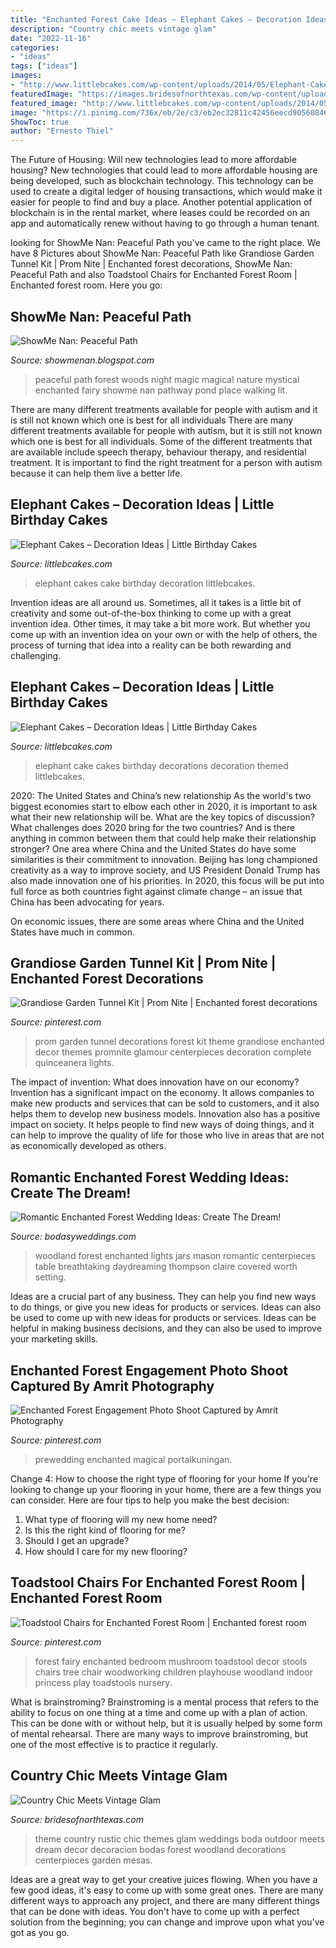 ```yaml
---
title: "Enchanted Forest Cake Ideas ~ Elephant Cakes – Decoration Ideas"
description: "Country chic meets vintage glam"
date: "2022-11-16"
categories:
- "ideas"
tags: ["ideas"]
images:
- "http://www.littlebcakes.com/wp-content/uploads/2014/05/Elephant-Cake-Decorations-950x1024.jpg"
featuredImage: "https://images.bridesofnorthtexas.com/wp-content/uploads/2015/12/31200716/Bella-Weddings_0.jpg"
featured_image: "http://www.littlebcakes.com/wp-content/uploads/2014/05/Elephant-Cake-Decorations-950x1024.jpg"
image: "https://i.pinimg.com/736x/eb/2e/c3/eb2ec32811c42456eecd90560846eac6.jpg"
ShowToc: true
author: "Ernesto Thiel"
---
```



The Future of Housing: Will new technologies lead to more affordable housing?
New technologies that could lead to more affordable housing are being developed, such as blockchain technology. This technology can be used to create a digital ledger of housing transactions, which would make it easier for people to find and buy a place. Another potential application of blockchain is in the rental market, where leases could be recorded on an app and automatically renew without having to go through a human tenant.

	

		
looking for ShowMe Nan: Peaceful Path you've came to the right place. We have 8 Pictures about ShowMe Nan: Peaceful Path like Grandiose Garden Tunnel Kit | Prom Nite | Enchanted forest decorations, ShowMe Nan: Peaceful Path and also Toadstool Chairs for Enchanted Forest Room | Enchanted forest room. Here you go:
		
    
## ShowMe Nan: Peaceful Path

<img loading=lazy src="http://3.bp.blogspot.com/-6RU4-L9xXdo/UnL8VOX4vUI/AAAAAAAAB40/3zQvIu09IxQ/s1600/peaceful+path.jpg" onerror="this.onerror=null;this.src='https://tse4.mm.bing.net/th?id=OIP.-JBDi70zLmHOISh_T3riZwHaKC&amp;pid=15.1';" alt="ShowMe Nan: Peaceful Path">

_Source: showmenan.blogspot.com_

>peaceful path forest woods night magic magical nature mystical enchanted fairy showme nan pathway pond place walking lit. 

	

There are many different treatments available for people with autism and it is still not known which one is best for all individuals
There are many different treatments available for people with autism, but it is still not known which one is best for all individuals. Some of the different treatments that are available include speech therapy, behaviour therapy, and residential treatment. It is important to find the right treatment for a person with autism because it can help them live a better life.

    
## Elephant Cakes – Decoration Ideas | Little Birthday Cakes

<img loading=lazy src="https://www.littlebcakes.com/wp-content/uploads/2014/05/Elephant-Cakes.jpg" onerror="this.onerror=null;this.src='https://tse1.mm.bing.net/th?id=OIP.zXKMhaA3aWfDy_zn19H5fgHaHo&amp;pid=15.1';" alt="Elephant Cakes – Decoration Ideas | Little Birthday Cakes">

_Source: littlebcakes.com_

>elephant cakes cake birthday decoration littlebcakes. 

	

Invention ideas are all around us. Sometimes, all it takes is a little bit of creativity and some out-of-the-box thinking to come up with a great invention idea. Other times, it may take a bit more work. But whether you come up with an invention idea on your own or with the help of others, the process of turning that idea into a reality can be both rewarding and challenging.

    
## Elephant Cakes – Decoration Ideas | Little Birthday Cakes

<img loading=lazy src="http://www.littlebcakes.com/wp-content/uploads/2014/05/Elephant-Cake-Decorations-950x1024.jpg" onerror="this.onerror=null;this.src='https://tse1.mm.bing.net/th?id=OIP.ODoI0OKnybM7nF46nsZnZgHaH-&amp;pid=15.1';" alt="Elephant Cakes – Decoration Ideas | Little Birthday Cakes">

_Source: littlebcakes.com_

>elephant cake cakes birthday decorations decoration themed littlebcakes. 

	

2020: The United States and China’s new relationship
As the world's two biggest economies start to elbow each other in 2020, it is important to ask what their new relationship will be. What are the key topics of discussion? What challenges does 2020 bring for the two countries? And is there anything in common between them that could help make their relationship stronger?
One area where China and the United States do have some similarities is their commitment to innovation. Beijing has long championed creativity as a way to improve society, and US President Donald Trump has also made innovation one of his priorities. In 2020, this focus will be put into full force as both countries fight against climate change – an issue that China has been advocating for years.

On economic issues, there are some areas where China and the United States have much in common.

    
## Grandiose Garden Tunnel Kit | Prom Nite | Enchanted Forest Decorations

<img loading=lazy src="https://i.pinimg.com/736x/eb/2e/c3/eb2ec32811c42456eecd90560846eac6.jpg" onerror="this.onerror=null;this.src='https://tse2.mm.bing.net/th?id=OIP.JVVSNODGaVQMzC2-fw4oHgHaHa&amp;pid=15.1';" alt="Grandiose Garden Tunnel Kit | Prom Nite | Enchanted forest decorations">

_Source: pinterest.com_

>prom garden tunnel decorations forest kit theme grandiose enchanted decor themes promnite glamour centerpieces decoration complete quinceanera lights. 

	

The impact of invention: What does innovation have on our economy?
Invention has a significant impact on the economy. It allows companies to make new products and services that can be sold to customers, and it also helps them to develop new business models. Innovation also has a positive impact on society. It helps people to find new ways of doing things, and it can help to improve the quality of life for those who live in areas that are not as economically developed as others.

    
## Romantic Enchanted Forest Wedding Ideas: Create The Dream!

<img loading=lazy src="https://bodasyweddings.com/wp-content/uploads/2017/03/woodland-wedding.jpg" onerror="this.onerror=null;this.src='https://tse2.mm.bing.net/th?id=OIP.hlK2DyYxEuZ4m4bSAnpzVgHaLG&amp;pid=15.1';" alt="Romantic Enchanted Forest Wedding Ideas: Create The Dream!">

_Source: bodasyweddings.com_

>woodland forest enchanted lights jars mason romantic centerpieces table breathtaking daydreaming thompson claire covered worth setting. 

	

Ideas are a crucial part of any business. They can help you find new ways to do things, or give you new ideas for products or services. Ideas can also be used to come up with new ideas for products or services. Ideas can be helpful in making business decisions, and they can also be used to improve your marketing skills.

    
## Enchanted Forest Engagement Photo Shoot Captured By Amrit Photography

<img loading=lazy src="https://i.pinimg.com/736x/08/2d/3e/082d3e574995ae74f5c91971c5e0c09c.jpg" onerror="this.onerror=null;this.src='https://tse4.mm.bing.net/th?id=OIP.AIku7VCECMsAur42iFgWyAHaJP&amp;pid=15.1';" alt="Enchanted Forest Engagement Photo Shoot Captured by Amrit Photography">

_Source: pinterest.com_

>prewedding enchanted magical portalkuningan. 

	

Change 4: How to choose the right type of flooring for your home
If you're looking to change up your flooring in your home, there are a few things you can consider. Here are four tips to help you make the best decision: 
1. What type of flooring will my new home need?
2. Is this the right kind of flooring for me?
3. Should I get an upgrade?
4. How should I care for my new flooring?

    
## Toadstool Chairs For Enchanted Forest Room | Enchanted Forest Room

<img loading=lazy src="https://i.pinimg.com/736x/bf/10/1e/bf101e063b541366151f5d2ee6cd970f--enchanted-forest-room-fairy-garden-ideas-enchanted-forest.jpg" onerror="this.onerror=null;this.src='https://tse4.mm.bing.net/th?id=OIP.yTBHcsJ2iv_6k3WV2uR_DQHaJ4&amp;pid=15.1';" alt="Toadstool Chairs for Enchanted Forest Room | Enchanted forest room">

_Source: pinterest.com_

>forest fairy enchanted bedroom mushroom toadstool decor stools chairs tree chair woodworking children playhouse woodland indoor princess play toadstools nursery. 

	

What is brainstroming? Brainstroming is a mental process that refers to the ability to focus on one thing at a time and come up with a plan of action. This can be done with or without help, but it is usually helped by some form of mental rehearsal. There are many ways to improve brainstroming, but one of the most effective is to practice it regularly.

    
## Country Chic Meets Vintage Glam

<img loading=lazy src="https://images.bridesofnorthtexas.com/wp-content/uploads/2015/12/31200716/Bella-Weddings_0.jpg" onerror="this.onerror=null;this.src='https://tse3.mm.bing.net/th?id=OIP.iENbb2dP_HgWEuY6mcmyRQHaKE&amp;pid=15.1';" alt="Country Chic Meets Vintage Glam">

_Source: bridesofnorthtexas.com_

>theme country rustic chic themes glam weddings boda outdoor meets dream decor decoracion bodas forest woodland decorations centerpieces garden mesas. 

	

Ideas are a great way to get your creative juices flowing. When you have a few good ideas, it's easy to come up with some great ones. There are many different ways to approach any project, and there are many different things that can be done with ideas. You don't have to come up with a perfect solution from the beginning; you can change and improve upon what you've got as you go.

